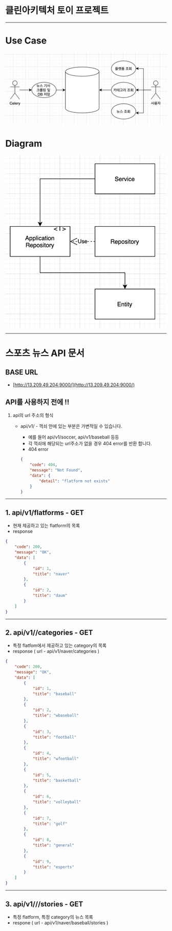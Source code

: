 # 클린아키텍처 토이 프로젝트

---

# Use Case
![Use Case](images/use_case.png)

# Diagram
![Diagram](./images/diagram.png)

---

# 스포츠 뉴스 API 문서

## BASE URL

- [http://13.209.49.204:9000/](http://13.209.49.204:9000/)

## API를 사용하지 전에 !!

1. api의 url 주소의 형식
    - api/v1/<cateogry> - 꺽쇠 안에 있는 부분은 가변적일 수 있습니다.
        - 예를 들어 api/v1/soccer, api/v1/baseball 등등
        - 각 꺽쇠에 해당되는 url주소가 없을 경우 404 error를 반환 합니다.
        - 404 error
        
        ```json
        {
            "code": 404,
            "message": "Not Found",
            "data": {
                "detail": "flatform not exists"
            }
        }
        ```
        

---

## 1. api/v1/flatforms - GET

- 현재 제공하고 있는 flatform의 목록
- response

```json
{
    "code": 200,
    "message": "OK",
    "data": [
        {
            "id": 1,
            "title": "naver"
        },
        {
            "id": 2,
            "title": "daum"
        }
    ]
}
```

---

## 2. api/v1/<flatform>/categories - GET

- 특정 flatfom에서 제공하고 있는 category의 목록
- response ( url - api/v1/naver/categories )

```json
{
    "code": 200,
    "message": "OK",
    "data": [
        {
            "id": 1,
            "title": "baseball"
        },
        {
            "id": 2,
            "title": "wbaseball"
        },
        {
            "id": 3,
            "title": "football"
        },
        {
            "id": 4,
            "title": "wfootball"
        },
        {
            "id": 5,
            "title": "basketball"
        },
        {
            "id": 6,
            "title": "volleyball"
        },
        {
            "id": 7,
            "title": "golf"
        },
        {
            "id": 8,
            "title": "general"
        },
        {
            "id": 9,
            "title": "esports"
        }
    ]
}
```

---

## 3. api/v1/<flatform>/<category>/stories - GET

- 특정 flatform, 특정 category의 뉴스 목록
- respone ( url - api/v1/naver/baseball/stories )
